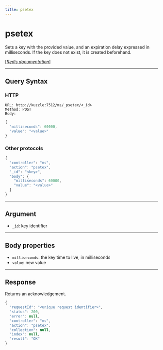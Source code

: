 ```yaml
---
title: psetex
---
```


# psetex

<SinceBadge version="1.0.0" />

Sets a key with the provided value, and an expiration delay expressed in milliseconds. If the key does not exist, it is created beforehand.

[[_Redis documentation_]](https://redis.io/commands/psetex)

---

## Query Syntax

### HTTP

```http
URL: http://kuzzle:7512/ms/_psetex/<_id>
Method: POST
Body:
```

```js
{
  "milliseconds": 60000,
  "value": "<value>"
}
```

### Other protocols

```js
{
  "controller": "ms",
  "action": "psetex",
  "_id": "<key>",
  "body": {
    "milliseconds": 60000,
    "value": "<value>"
  }
}
```

---

## Argument

- `_id`: key identifier

---

## Body properties

- `milliseconds`: the key time to live, in milliseconds
- `value`: new value

---

## Response

Returns an acknowledgement.

```javascript
{
  "requestId": "<unique request identifier>",
  "status": 200,
  "error": null,
  "controller": "ms",
  "action": "psetex",
  "collection": null,
  "index": null,
  "result": "OK"
}
```
